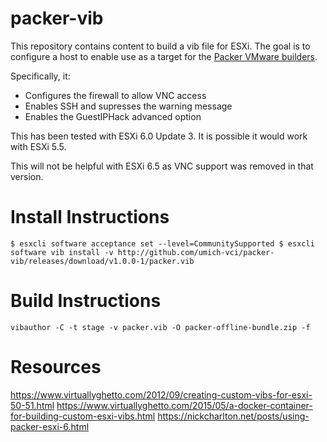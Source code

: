 packer-vib
===================

This repository contains content to build a vib file for ESXi. The goal is to configure a host to enable use as a target for the [Packer VMware builders](https://www.packer.io/docs/builders/vmware.html).

Specifically, it:
* Configures the firewall to allow VNC access
* Enables SSH and supresses the warning message
* Enables the GuestIPHack advanced option

This has been tested with ESXi 6.0 Update 3.  It is possible it would work with ESXi 5.5.

This will not be helpful with ESXi 6.5 as VNC support was removed in that version.

Install Instructions
===================
`$ esxcli software acceptance set --level=CommunitySupported
$ esxcli software vib install -v http://github.com/umich-vci/packer-vib/releases/download/v1.0.0-1/packer.vib`

Build Instructions
===================

`vibauthor -C -t stage -v packer.vib -O packer-offline-bundle.zip -f`

Resources
===================

https://www.virtuallyghetto.com/2012/09/creating-custom-vibs-for-esxi-50-51.html
https://www.virtuallyghetto.com/2015/05/a-docker-container-for-building-custom-esxi-vibs.html
https://nickcharlton.net/posts/using-packer-esxi-6.html
